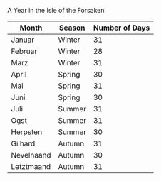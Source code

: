 A Year in the Isle of the Forsaken


| Month      | Season    | Number of Days |
|------------|-----------|----------------|
| Januar     | Winter    |       31       |
| Februar    | Winter    |       28       |
| Marz       | Winter    |       31       |
| April      | Spring    |       30       |
| Mai        | Spring    |       31       |
| Juni       | Spring    |       30       |
| Juli       | Summer    |       31       |      
| Ogst       | Summer    |       31       | 
| Herpsten   | Summer    |       30       | 
| Gilhard    | Autumn    |       31       | 
| Nevelnaand | Autumn    |       30       | 
| Letztmaand | Autumn    |       31       | 
